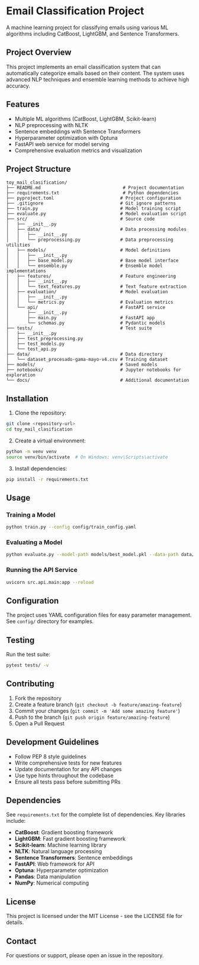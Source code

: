 # Email Classification Project

A machine learning project for classifying emails using various ML algorithms including CatBoost, LightGBM, and Sentence Transformers.

## Project Overview

This project implements an email classification system that can automatically categorize emails based on their content. The system uses advanced NLP techniques and ensemble learning methods to achieve high accuracy.

## Features

- Multiple ML algorithms (CatBoost, LightGBM, Scikit-learn)
- NLP preprocessing with NLTK
- Sentence embeddings with Sentence Transformers
- Hyperparameter optimization with Optuna
- FastAPI web service for model serving
- Comprehensive evaluation metrics and visualization

## Project Structure

```
toy_mail_clasification/
├── README.md                               # Project documentation
├── requirements.txt                        # Python dependencies
├── pyproject.toml                         # Project configuration
├── .gitignore                             # Git ignore patterns
├── train.py                               # Model training script
├── evaluate.py                            # Model evaluation script
├── src/                                   # Source code
│   ├── __init__.py
│   ├── data/                              # Data processing modules
│   │   ├── __init__.py
│   │   └── preprocessing.py               # Data preprocessing utilities
│   ├── models/                            # Model definitions
│   │   ├── __init__.py
│   │   ├── base_model.py                  # Base model interface
│   │   └── ensemble.py                    # Ensemble model implementations
│   ├── features/                          # Feature engineering
│   │   ├── __init__.py
│   │   └── text_features.py               # Text feature extraction
│   ├── evaluation/                        # Model evaluation
│   │   ├── __init__.py
│   │   └── metrics.py                     # Evaluation metrics
│   └── api/                               # FastAPI service
│       ├── __init__.py
│       ├── main.py                        # FastAPI app
│       └── schemas.py                     # Pydantic models
├── tests/                                 # Test suite
│   ├── __init__.py
│   ├── test_preprocessing.py
│   ├── test_models.py
│   └── test_api.py
├── data/                                  # Data directory
│   └── dataset_procesado-gama-mayo-v4.csv # Training dataset
├── models/                                # Saved models
├── notebooks/                             # Jupyter notebooks for exploration
└── docs/                                  # Additional documentation
```

## Installation

1. Clone the repository:
```bash
git clone <repository-url>
cd toy_mail_clasification
```

2. Create a virtual environment:
```bash
python -m venv venv
source venv/bin/activate  # On Windows: venv\Scripts\activate
```

3. Install dependencies:
```bash
pip install -r requirements.txt
```

## Usage

### Training a Model

```bash
python train.py --config config/train_config.yaml
```

### Evaluating a Model

```bash
python evaluate.py --model-path models/best_model.pkl --data-path data/test_data.csv
```

### Running the API Service

```bash
uvicorn src.api.main:app --reload
```

## Configuration

The project uses YAML configuration files for easy parameter management. See `config/` directory for examples.

## Testing

Run the test suite:

```bash
pytest tests/ -v
```

## Contributing

1. Fork the repository
2. Create a feature branch (`git checkout -b feature/amazing-feature`)
3. Commit your changes (`git commit -m 'Add some amazing feature'`)
4. Push to the branch (`git push origin feature/amazing-feature`)
5. Open a Pull Request

## Development Guidelines

- Follow PEP 8 style guidelines
- Write comprehensive tests for new features
- Update documentation for any API changes
- Use type hints throughout the codebase
- Ensure all tests pass before submitting PRs

## Dependencies

See `requirements.txt` for the complete list of dependencies. Key libraries include:

- **CatBoost**: Gradient boosting framework
- **LightGBM**: Fast gradient boosting framework
- **Scikit-learn**: Machine learning library
- **NLTK**: Natural language processing
- **Sentence Transformers**: Sentence embeddings
- **FastAPI**: Web framework for API
- **Optuna**: Hyperparameter optimization
- **Pandas**: Data manipulation
- **NumPy**: Numerical computing

## License

This project is licensed under the MIT License - see the LICENSE file for details.

## Contact

For questions or support, please open an issue in the repository.
